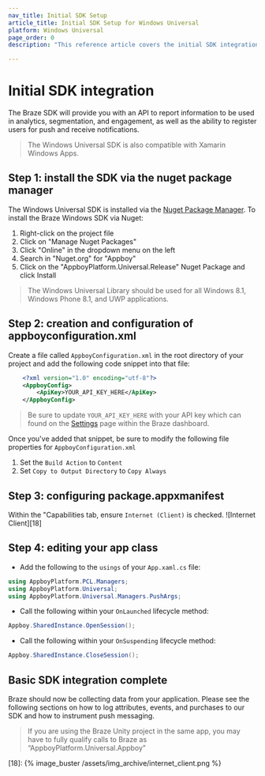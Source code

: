 ```yaml
---
nav_title: Initial SDK Setup
article_title: Initial SDK Setup for Windows Universal
platform: Windows Universal
page_order: 0
description: "This reference article covers the initial SDK integration steps to integrate the Braze SDK on your Windows Universal platform."

---
```


# Initial SDK integration

The Braze SDK will provide you with an API to report information to be used in analytics, segmentation, and engagement, as well as the ability to register users for push and receive notifications.

>  The Windows Universal SDK is also compatible with Xamarin Windows Apps.

## Step 1: install the SDK via the nuget package manager

The Windows Universal SDK is installed via the [Nuget Package Manager][14]. To install the Braze Windows SDK via Nuget:

1. Right-click on the project file
2. Click on "Manage Nuget Packages"
3. Click "Online" in the dropdown menu on the left
4. Search in "Nuget.org" for "Appboy"
5. Click on the "AppboyPlatform.Universal.Release" Nuget Package and click Install

>  The Windows Universal Library should be used for all Windows 8.1, Windows Phone 8.1, and UWP applications.

## Step 2: creation and configuration of appboyconfiguration.xml

Create a file called `AppboyConfiguration.xml` in the root directory of your project and add the following code snippet into that file:

```xml
    <?xml version="1.0" encoding="utf-8"?>
    <AppboyConfig>
        <ApiKey>YOUR_API_KEY_HERE</ApiKey>
    </AppboyConfig>
```
>  Be sure to update `YOUR_API_KEY_HERE` with your API key which can found on the [Settings][1] page within the Braze dashboard.

Once you've added that snippet, be sure to modify the following file properties for `AppboyConfiguration.xml`

1. Set the `Build Action` to `Content`
2. Set `Copy to Output Directory` to `Copy Always`

## Step 3: configuring package.appxmanifest

Within the "Capabilities tab, ensure `Internet (Client)` is checked.
![Internet Client][18]

## Step 4: editing your app class

- Add the following to the `usings` of your `App.xaml.cs` file:

```csharp
using AppboyPlatform.PCL.Managers;
using AppboyPlatform.Universal;
using AppboyPlatform.Universal.Managers.PushArgs;
```

- Call the following within your `OnLaunched` lifecycle method:

```csharp
Appboy.SharedInstance.OpenSession();
```

- Call the following within your `OnSuspending` lifecycle method:

```csharp
Appboy.SharedInstance.CloseSession();
```

## Basic SDK integration complete

Braze should now be collecting data from your application. Please see the following sections on how to log attributes, events, and purchases to our SDK and how to instrument push messaging.

>  If you are using the Braze Unity project in the same app, you may have to fully qualify calls to Braze as “AppboyPlatform.Universal.Appboy”

[1]: https://dashboard-01.braze.com/app_settings/app_settings "Settings"
[14]: http://www.nuget.org/
[18]: {% image_buster /assets/img_archive/internet_client.png %}
